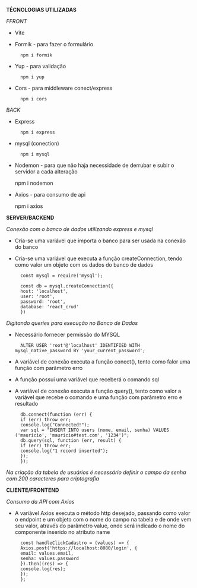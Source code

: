 **TÉCNOLOGIAS UTILIZADAS**

*FFRONT*

- Vite

- Formik - para fazer o formulário

        npm i formik

- Yup - para validação

        npm i yup

- Cors - para middleware conect/express

        npm i cors



*BACK*

- Express

        npm i express

- mysql (conection)

        npm i mysql

- Nodemon - para que não haja necessidade de derrubar e subir o servidor a cada alteração

    npm i nodemon

- Axios - para consumo de api

    npm i axios


**SERVER/BACKEND**

*Conexão com o banco de dados utilizando express e mysql*

- Cria-se uma variável que importa o banco para ser usada na conexão do banco
- Cria-se uma variável que executa a função createConnection, tendo como valor um objeto com os dados do banco de dados

        const mysql = require('mysql');

        const db = mysql.createConnection({
        host: 'localhost',
        user: 'root',
        password: 'root',
        database: 'react_crud'
        })

*Digitando queries para execução no Banco de Dados*

- Necessário fornecer permissão do MYSQL

        ALTER USER 'root'@'localhost' IDENTIFIED WITH mysql_native_password BY 'your_current_password';

- A variável de conexão executa a função conect(), tento como falor uma função com parâmetro erro
- A função possui uma variável que receberá o comando sql
- A variável de conexão executa a função query(), tento como valor a variável que recebe o comando e uma função com parâmetro erro e resultado

        db.connect(function (err) {
        if (err) throw err;
        console.log("Connected!");
        var sql = "INSERT INTO users (nome, email, senha) VALUES ('mauricio', 'mauricio#test.com', '1234')";
        db.query(sql, function (err, result) {
        if (err) throw err;
        console.log("1 record inserted");
        });
        });

*Na criação da tabela de usuários é necessário definir o campo da senha com 200 caracteres para criptografia*


**CLIENTE/FRONTEND**

*Consumo da API com Axios*

- A variável Axios executa o método http desejado, passando como valor o endpoint e um objeto com o nome do campo na tabela e de onde vem seu valor, através do parâmetro value, onde será indicado o nome do componente inserido no atributo name

        const handleClickCadastro = (values) => {
        Axios.post('https://localhost:8080/login', {
        email: values.email,
        senha: values.password
        }).then((res) => {
        console.log(res);
        });
        };